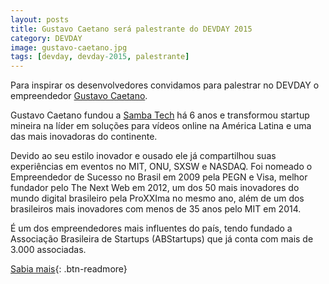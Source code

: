 ```yaml
---
layout: posts
title: Gustavo Caetano será palestrante do DEVDAY 2015
category: DEVDAY
image: gustavo-caetano.jpg
tags: [devday, devday-2015, palestrante]
---
```

Para inspirar os desenvolvedores convidamos para palestrar no DEVDAY o empreendedor [Gustavo Caetano](http://www.gustavocaetano.com.br/).

Gustavo Caetano fundou a [Samba Tech](http://sambatech.com/) há 6 anos e transformou startup mineira na líder em soluções para vídeos online na América Latina e uma das mais inovadoras do continente.

Devido ao seu estilo inovador e ousado ele já compartilhou suas experiências em eventos no MIT, ONU, SXSW e NASDAQ. Foi nomeado o Empreendedor de Sucesso no Brasil em 2009 pela PEGN e Visa, melhor fundador pelo The Next Web em 2012, um dos 50 mais inovadores do mundo digital brasileiro pela ProXXIma no mesmo ano, além de um dos brasileiros mais inovadores com menos de 35 anos pelo MIT em 2014.

É um dos empreendedores mais influentes do país, tendo fundado a Associação Brasileira de Startups (ABStartups) que já conta com mais de 3.000 associadas.

[Sabia mais](http://devday.devisland.com){: .btn-readmore}
